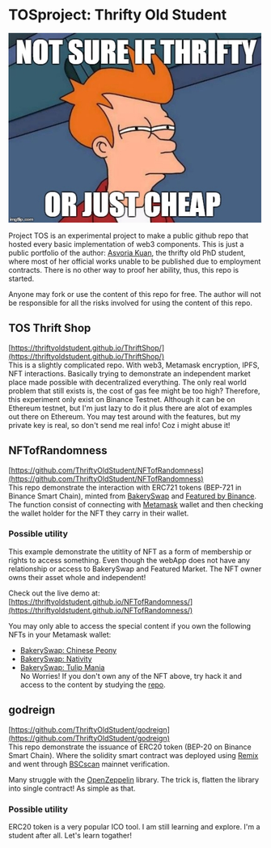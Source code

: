 # TOSproject: Thrifty Old Student 
![](https://raw.githubusercontent.com/ThriftyOldStudent/TOSproject/main/src/tos.jpeg)

Project TOS is an experimental project to make a public github repo that hosted every basic implementation of web3 components. This is just a public portfolio of the author: [Asvoria Kuan](https://asvoria.github.io/MyCV/), the thrifty old PhD student, where most of her official works unable to be published due to employment contracts. There is no other way to proof her ability, thus, this repo is started.   

Anyone may fork or use the content of this repo for free. The author will not be responsible for all the risks involved for using the content of this repo.  

## TOS Thrift Shop
[https://thriftyoldstudent.github.io/ThriftShop/](https://thriftyoldstudent.github.io/ThriftShop/)  
This is a slightly complicated repo. With web3, Metamask encryption, IPFS, NFT interactions. Basically trying to demonstrate an independent market place made possible with decentralized everything. The only real world problem that still exists is, the cost of gas fee might be too high? Therefore, this experiment only exist on Binance Testnet. Although it can be on Ethereum testnet, but I'm just lazy to do it plus there are alot of examples out there on Ethereum. You may test around with the features, but my private key is real, so don't send me real info! Coz i might abuse it!  

## NFTofRandomness
[https://github.com/ThriftyOldStudent/NFTofRandomness](https://github.com/ThriftyOldStudent/NFTofRandomness)  
This repo demonstrate the interaction with ERC721 tokens (BEP-721 in Binance Smart Chain), minted from [BakerySwap](https://www.bakeryswap.org/) and [Featured by Binance](https://www.featured.market/). The function consist of connecting with [Metamask](https://metamask.io/) wallet and then checking the wallet holder for the NFT they carry in their wallet. 

### Possible utility  
This example demonstrate the utitlity of NFT as a form of membership or rights to access something. Even though the webApp does not have any relationship or access to BakerySwap and Featured Market. The NFT owner owns their asset whole and independent!

Check out the live demo at:  
[https://thriftyoldstudent.github.io/NFTofRandomness/](https://thriftyoldstudent.github.io/NFTofRandomness/)

You may only able to access the special content if you own the following NFTs in your Metamask wallet:  
* [BakerySwap: Chinese Peony](https://www.bakeryswap.org/#/exchange/bsc-artworks/artworkInfo/3310/0/1)  
* [BakerySwap: Nativity](https://www.bakeryswap.org/#/exchange/new-artworks/artworkInfo/26403/0/1)  
* [BakerySwap: Tulip Mania](https://www.bakeryswap.org/#/exchange/bsc-artworks/artworkInfo/3435/1/1)  
No Worries! If you don't own any of the NFT above, try hack it and access to the content by studying the [repo](https://github.com/ThriftyOldStudent/NFTofRandomness).

## godreign
[https://github.com/ThriftyOldStudent/godreign](https://github.com/ThriftyOldStudent/godreign)  
This repo demonstrate the issuance of ERC20 token (BEP-20 on Binance Smart Chain). Where the solidity smart contract was deployed using [Remix](https://remix.ethereum.org/) and went through [BSCscan](https://bscscan.com/) mainnet verification.  

Many struggle with the [OpenZeppelin](https://github.com/OpenZeppelin) library. The trick is, flatten the library into single contract! As simple as that.

### Possible utility  
ERC20 token is a very popular ICO tool. I am still learning and explore. I'm a student after all. Let's learn togather!
